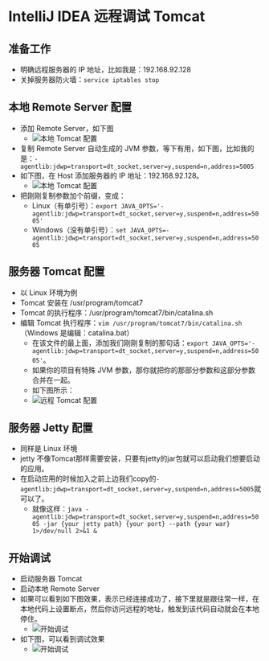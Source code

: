 # IntelliJ IDEA 远程调试 Tomcat

## 准备工作

- 明确远程服务器的 IP 地址，比如我是：192.168.92.128
- 关掉服务器防火墙：`service iptables stop`

## 本地 Remote Server 配置

- 添加 Remote Server，如下图
	- ![本地 Tomcat 配置](images/remote-debugging-1.jpg)
- 复制 Remote Server 自动生成的 JVM 参数，等下有用，如下图，比如我的是：`-agentlib:jdwp=transport=dt_socket,server=y,suspend=n,address=5005`
- 如下图，在 Host 添加服务器的 IP 地址：192.168.92.128。
	- ![本地 Tomcat 配置](images/remote-debugging-2.jpg)
- 把刚刚复制参数加个前缀，变成：
	- Linux（有单引号）：`export JAVA_OPTS='-agentlib:jdwp=transport=dt_socket,server=y,suspend=n,address=5005'`
	- Windows（没有单引号）：`set JAVA_OPTS=-agentlib:jdwp=transport=dt_socket,server=y,suspend=n,address=5005`


## 服务器 Tomcat 配置

- 以 Linux 环境为例
- Tomcat 安装在 /usr/program/tomcat7
- Tomcat 的执行程序：/usr/program/tomcat7/bin/catalina.sh
- 编辑 Tomcat 执行程序：`vim /usr/program/tomcat7/bin/catalina.sh`（Windows 是编辑：catalina.bat）
	- 在该文件的最上面，添加我们刚刚复制的那句话：`export JAVA_OPTS='-agentlib:jdwp=transport=dt_socket,server=y,suspend=n,address=5005'`。
	- 如果你的项目有特殊 JVM 参数，那你就把你的那部分参数和这部分参数合并在一起。
	- 如下图所示：
	- ![远程 Tomcat 配置](images/remote-debugging-3.jpg)

## 服务器 Jetty 配置

- 同样是 Linux 环境
- jetty 不像Tomcat那样需要安装，只要有jetty的jar包就可以启动我们想要启动的应用。
- 在启动应用的时候加入之前上边我们copy的`-agentlib:jdwp=transport=dt_socket,server=y,suspend=n,address=5005`就可以了。
    - 就像这样：`java -agentlib:jdwp=transport=dt_socket,server=y,suspend=n,address=5005 -jar {your jetty path} {your port} --path {your war} 1>/dev/null 2>&1 &`


## 开始调试

- 启动服务器 Tomcat
- 启动本地 Remote Server
- 如果可以看到如下图效果，表示已经连接成功了，接下里就是跟往常一样，在本地代码上设置断点，然后你访问远程的地址，触发到该代码自动就会在本地停住。
	- ![开始调试](images/remote-debugging-4.jpg)
- 如下图，可以看到调试效果
	- ![开始调试](images/remote-debugging-5.jpg)
